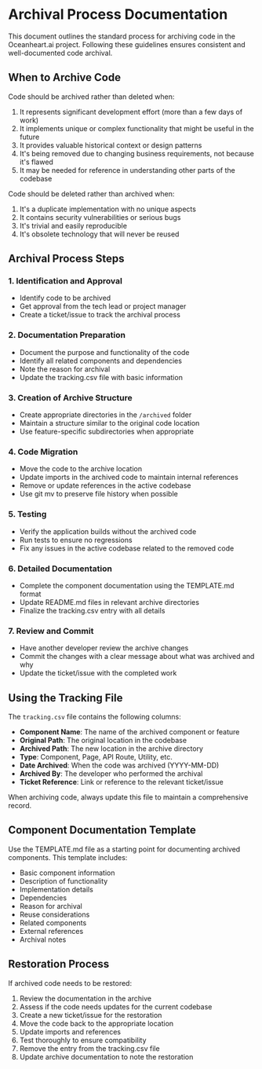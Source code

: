 # Archival Process Documentation

This document outlines the standard process for archiving code in the Oceanheart.ai project. Following these guidelines ensures consistent and well-documented code archival.

## When to Archive Code

Code should be archived rather than deleted when:

1. It represents significant development effort (more than a few days of work)
2. It implements unique or complex functionality that might be useful in the future
3. It provides valuable historical context or design patterns
4. It's being removed due to changing business requirements, not because it's flawed
5. It may be needed for reference in understanding other parts of the codebase

Code should be deleted rather than archived when:

1. It's a duplicate implementation with no unique aspects
2. It contains security vulnerabilities or serious bugs
3. It's trivial and easily reproducible
4. It's obsolete technology that will never be reused

## Archival Process Steps

### 1. Identification and Approval

- Identify code to be archived
- Get approval from the tech lead or project manager
- Create a ticket/issue to track the archival process

### 2. Documentation Preparation

- Document the purpose and functionality of the code
- Identify all related components and dependencies
- Note the reason for archival
- Update the tracking.csv file with basic information

### 3. Creation of Archive Structure

- Create appropriate directories in the `/archived` folder
- Maintain a structure similar to the original code location
- Use feature-specific subdirectories when appropriate

### 4. Code Migration

- Move the code to the archive location
- Update imports in the archived code to maintain internal references
- Remove or update references in the active codebase
- Use git mv to preserve file history when possible

### 5. Testing

- Verify the application builds without the archived code
- Run tests to ensure no regressions
- Fix any issues in the active codebase related to the removed code

### 6. Detailed Documentation

- Complete the component documentation using the TEMPLATE.md format
- Update README.md files in relevant archive directories
- Finalize the tracking.csv entry with all details

### 7. Review and Commit

- Have another developer review the archive changes
- Commit the changes with a clear message about what was archived and why
- Update the ticket/issue with the completed work

## Using the Tracking File

The `tracking.csv` file contains the following columns:

- **Component Name**: The name of the archived component or feature
- **Original Path**: The original location in the codebase
- **Archived Path**: The new location in the archive directory
- **Type**: Component, Page, API Route, Utility, etc.
- **Date Archived**: When the code was archived (YYYY-MM-DD)
- **Archived By**: The developer who performed the archival
- **Ticket Reference**: Link or reference to the relevant ticket/issue

When archiving code, always update this file to maintain a comprehensive record.

## Component Documentation Template

Use the TEMPLATE.md file as a starting point for documenting archived components. This template includes:

- Basic component information
- Description of functionality
- Implementation details
- Dependencies
- Reason for archival
- Reuse considerations
- Related components
- External references
- Archival notes

## Restoration Process

If archived code needs to be restored:

1. Review the documentation in the archive
2. Assess if the code needs updates for the current codebase
3. Create a new ticket/issue for the restoration
4. Move the code back to the appropriate location
5. Update imports and references
6. Test thoroughly to ensure compatibility
7. Remove the entry from the tracking.csv file
8. Update archive documentation to note the restoration